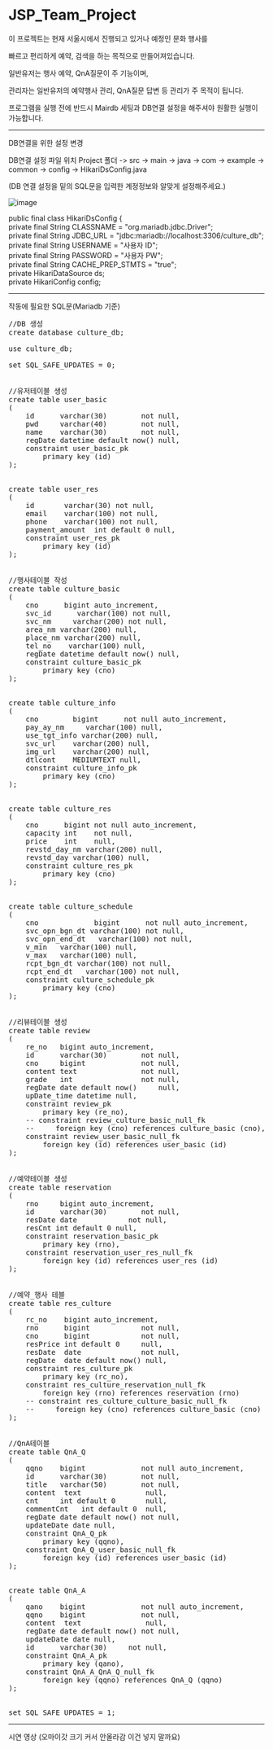 # JSP_Team_Project

이 프로젝트는 현재 서울시에서 진행되고 있거나 예정인 문화 행사를

빠르고 편리하게 예약, 검색을 하는 목적으로 만들어져있습니다.

일반유저는 행사 예약, QnA질문이 주 기능이며,

관리자는 일반유저의 예약행사 관리, QnA질문 답변 등 관리가 주 목적이 됩니다.

프로그램을 실행 전에 반드시 Mairdb 세팅과 DB연결 설정을 해주셔야 원활한 실행이 가능합니다.

--------------------------------
DB연결을 위한 설정 변경

DB연결 설정 파일 위치
Project 폴더 -> src -> main -> java -> com -> example -> common -> config -> HikariDsConfig.java

(DB 연결 설정을 밑의 SQL문을 입력한 계정정보와 알맞게 설정해주세요.)

![image](https://github.com/byeongseokim/JSP_Team_Project/assets/130523521/41d35a93-c881-4006-98ff-cd8152534a93)

public final class HikariDsConfig {<br>
    private final String CLASSNAME = "org.mariadb.jdbc.Driver";<br>
    private final String JDBC_URL = "jdbc:mariadb://localhost:3306/culture_db";<br>
    private final String USERNAME = "사용자 ID";<br>
    private final String PASSWORD = "사용자 PW";<br>
    private final String CACHE_PREP_STMTS = "true";<br>
    private HikariDataSource ds;<br>
    private HikariConfig config;<br>

--------------------------------
작동에 필요한 SQL문(Mariadb 기준)
<pre>
//DB 생성
create database culture_db;<br>
use culture_db;<br>
set SQL_SAFE_UPDATES = 0;<br>

//유저테이블 생성
create table user_basic
(
    id      varchar(30)        not null,
    pwd     varchar(40)        not null,
    name    varchar(30)        not null,
    regDate datetime default now() null,
    constraint user_basic_pk
        primary key (id)
);


create table user_res
(
    id       varchar(30) not null,
    email    varchar(100) not null,
    phone    varchar(100) not null,
    payment_amount  int default 0 null,
    constraint user_res_pk
        primary key (id)
);


//행사테이블 작성
create table culture_basic
(
    cno      bigint auto_increment,
    svc_id      varchar(100) not null,
    svc_nm     varchar(200) not null,
    area_nm varchar(200) null,
    place_nm varchar(200) null,
    tel_no    varchar(100) null,
    regDate datetime default now() null,
    constraint culture_basic_pk
        primary key (cno)
);


create table culture_info
(
    cno        bigint      not null auto_increment,
    pay_ay_nm     varchar(100) null,
    use_tgt_info varchar(200) null,
    svc_url    varchar(200) null,
    img_url    varchar(200) null,
    dtlcont    MEDIUMTEXT null,
    constraint culture_info_pk
        primary key (cno)
);


create table culture_res
(
    cno      bigint not null auto_increment,
    capacity int    not null,
    price    int    null,
    revstd_day_nm varchar(200) null,
    revstd_day varchar(100) null,
    constraint culture_res_pk
        primary key (cno)
);


create table culture_schedule
(
    cno             bigint      not null auto_increment,
    svc_opn_bgn_dt varchar(100) not null,
    svc_opn_end_dt   varchar(100) not null,
    v_min   varchar(100) null,
    v_max   varchar(100) null,
    rcpt_bgn_dt varchar(100) not null,
    rcpt_end_dt   varchar(100) not null,
    constraint culture_schedule_pk
        primary key (cno)
);


//리뷰테이블 생성
create table review
(
    re_no   bigint auto_increment,
    id      varchar(30)        not null,
    cno     bigint             not null,
    content text               not null,
    grade   int                not null,
    regDate date default now()     null,
    upDate_time datetime null,
    constraint review_pk
        primary key (re_no),
    -- constraint review_culture_basic_null_fk
    --     foreign key (cno) references culture_basic (cno),
    constraint review_user_basic_null_fk
        foreign key (id) references user_basic (id)
);


//예약테이블 생성
create table reservation
(
    rno     bigint auto_increment,
    id      varchar(30)        not null,
    resDate date            not null,
    resCnt int default 0 null,
    constraint reservation_basic_pk
        primary key (rno),
    constraint reservation_user_res_null_fk
        foreign key (id) references user_res (id)
);


//예약_행사 테블
create table res_culture
(
    rc_no    bigint auto_increment,
    rno      bigint            not null,
    cno      bigint            not null,
    resPrice int default 0     null,
    resDate  date              not null,
    regDate  date default now() null,
    constraint res_culture_pk
        primary key (rc_no),
    constraint res_culture_reservation_null_fk
        foreign key (rno) references reservation (rno)
    -- constraint res_culture_culture_basic_null_fk
    --     foreign key (cno) references culture_basic (cno)
);


//QnA테이블
create table QnA_Q
(
    qqno    bigint             not null auto_increment,
    id      varchar(30)        not null,
    title   varchar(50)        not null,
    content  text               null,
    cnt     int default 0       null,
    commentCnt   int default 0  null,
    regDate date default now() not null,
    updateDate date null,
    constraint QnA_Q_pk
        primary key (qqno),
    constraint QnA_Q_user_basic_null_fk
        foreign key (id) references user_basic (id)
);


create table QnA_A
(
    qano    bigint             not null auto_increment,
    qqno    bigint             not null,
    content  text               null,
    regDate date default now() not null,
    updateDate date null,
    id      varchar(30)     not null,
    constraint QnA_A_pk
        primary key (qano),
    constraint QnA_A_QnA_Q_null_fk
        foreign key (qqno) references QnA_Q (qqno)
);


set SQL_SAFE_UPDATES = 1;</pre>

--------------------------------

시연 영상
(오마이갓 크기 커서 안올라감 이건 넣지 말까요)
